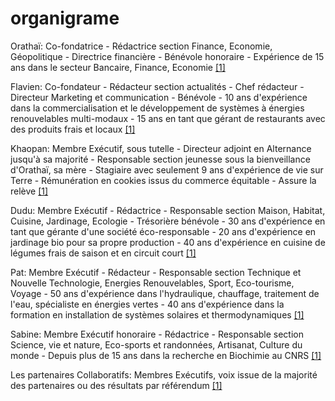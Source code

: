 # organigrame
Orathaï: Co-fondatrice
    - Rédactrice section Finance, Economie, Géopolitique
    - Directrice financière
    - Bénévole honoraire
    - Expérience de 15 ans dans le secteur Bancaire, Finance, Economie [[1]](https://poe.com/citation?message_id=216761440388&citation=1)

Flavien: Co-fondateur
    - Rédacteur section actualités
    - Chef rédacteur
    - Directeur Marketing et communication
    - Bénévole
    - 10 ans d'expérience dans la commercialisation et le développement de systèmes à énergies renouvelables multi-modaux
    - 15 ans en tant que gérant de restaurants avec des produits frais et locaux [[1]](https://poe.com/citation?message_id=216761440388&citation=1)

Khaopan: Membre Exécutif, sous tutelle
    - Directeur adjoint en Alternance jusqu'à sa majorité
    - Responsable section jeunesse sous la bienveillance d'Orathaï, sa mère
    - Stagiaire avec seulement 9 ans d'expérience de vie sur Terre
    - Rémunération en cookies issus du commerce équitable
    - Assure la relève [[1]](https://poe.com/citation?message_id=216761440388&citation=1)

Dudu: Membre Exécutif
    - Rédactrice
    - Responsable section Maison, Habitat, Cuisine, Jardinage, Ecologie
    - Trésorière bénévole
    - 30 ans d'expérience en tant que gérante d'une société éco-responsable
    - 20 ans d'expérience en jardinage bio pour sa propre production
    - 40 ans d'expérience en cuisine de légumes frais de saison et en circuit court [[1]](https://poe.com/citation?message_id=216761440388&citation=1)

Pat: Membre Exécutif
    - Rédacteur
    - Responsable section Technique et Nouvelle Technologie, Energies Renouvelables, Sport, Eco-tourisme, Voyage
    - 50 ans d'expérience dans l'hydraulique, chauffage, traitement de l'eau, spécialiste en énergies vertes
    - 40 ans d'expérience dans la formation en installation de systèmes solaires et thermodynamiques [[1]](https://poe.com/citation?message_id=216761440388&citation=1)

Sabine: Membre Exécutif honoraire
    - Rédactrice
    - Responsable section Science, vie et nature, Eco-sports et randonnées, Artisanat, Culture du monde
    - Depuis plus de 15 ans dans la recherche en Biochimie au CNRS [[1]](https://poe.com/citation?message_id=216761440388&citation=1)

Les partenaires Collaboratifs: Membres Exécutifs, voix issue de la majorité des partenaires ou des résultats par référendum [[1]](https://poe.com/citation?message_id=216761440388&citation=1)
